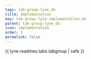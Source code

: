 ```yaml
---
tags: tab-group-lyne_de
title: Implementation
key: tab-group-lyne-implementation_de
parent: tab-group-lyne_de
icon: implementation
order: 3
permalink: false  
---
```

{{ lyne.readmes.tabs.tabgroup | safe }}


